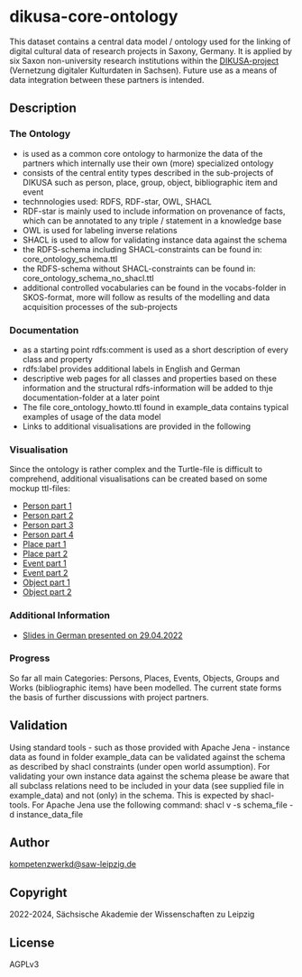 # dikusa-core-ontology

This dataset contains a central data model / ontology used for the linking of digital cultural data of research projects in Saxony, Germany. It is applied by six Saxon non-university research institutions within the [DIKUSA-project](https://www.saw-leipzig.de/de/projekte/dikusa) (Vernetzung digitaler Kulturdaten in Sachsen). Future use as a means of data integration between these partners is intended.

## Description

### The Ontology
* is used as a common core ontology to harmonize the data of the partners which internally use their own (more) specialized ontology 
* consists of the central entity types described in the sub-projects of DIKUSA such as person, place, group, object, bibliographic item and event
* technnologies used: RDFS, RDF-star, OWL, SHACL
* RDF-star is mainly used to include information on provenance of facts, which can be annotated to any triple / statement in a knowledge base
* OWL is used for labeling inverse relations
* SHACL is used to allow for validating instance data against the schema
* the RDFS-schema including SHACL-constraints can be found in: core_ontology_schema.ttl
* the RDFS-schema without SHACL-constraints can be found in: core_ontology_schema_no_shacl.ttl
* additional controlled vocabularies can be found in the vocabs-folder in SKOS-format, more will follow as results of the modelling and data acquisition processes of the sub-projects

### Documentation

* as a starting point rdfs:comment is used as a short description of every class and property
* rdfs:label provides additional labels in English and German
* descriptive web pages for all classes and properties based on these information and the structural rdfs-information will be added to thje documentation-folder at a later point
* The file core_ontology_howto.ttl found in example_data contains typical examples of usage of the data model
* Links to additional visualisations are provided in the following

### Visualisation
Since the ontology is rather complex and the Turtle-file is difficult to comprehend, additional visualisations can be created based on some mockup ttl-files:
* [Person part 1](https://www.ldf.fi/service/rdf-grapher?rdf=https://raw.githubusercontent.com/KompetenzwerkD/dikusa-core-ontology/main/documentation/visualisation/person_test_1.ttl&from=ttl&to=png)
* [Person part 2](https://www.ldf.fi/service/rdf-grapher?rdf=https://raw.githubusercontent.com/KompetenzwerkD/dikusa-core-ontology/main/documentation/visualisation/person_test_2.ttl&from=ttl&to=png)
* [Person part 3](https://www.ldf.fi/service/rdf-grapher?rdf=https://raw.githubusercontent.com/KompetenzwerkD/dikusa-core-ontology/main/documentation/visualisation/person_test_3.ttl&from=ttl&to=png)
* [Person part 4](https://www.ldf.fi/service/rdf-grapher?rdf=https://raw.githubusercontent.com/KompetenzwerkD/dikusa-core-ontology/main/documentation/visualisation/person_test_4.ttl&from=ttl&to=png)
* [Place part 1](https://www.ldf.fi/service/rdf-grapher?rdf=https://raw.githubusercontent.com/KompetenzwerkD/dikusa-core-ontology/main/documentation/visualisation/place_test_1.ttl&from=ttl&to=png)
* [Place part 2](https://www.ldf.fi/service/rdf-grapher?rdf=https://raw.githubusercontent.com/KompetenzwerkD/dikusa-core-ontology/main/documentation/visualisation/place_test_2.ttl&from=ttl&to=png)
* [Event part 1](https://www.ldf.fi/service/rdf-grapher?rdf=https://raw.githubusercontent.com/KompetenzwerkD/dikusa-core-ontology/main/documentation/visualisation/event_test_1.ttl&from=ttl&to=png)
* [Event part 2](https://www.ldf.fi/service/rdf-grapher?rdf=https://raw.githubusercontent.com/KompetenzwerkD/dikusa-core-ontology/main/documentation/visualisation/event_test_2.ttl&from=ttl&to=png)
* [Object part 1](https://www.ldf.fi/service/rdf-grapher?rdf=https://raw.githubusercontent.com/KompetenzwerkD/dikusa-core-ontology/main/documentation/visualisation/object_test_1.ttl&from=ttl&to=png)
* [Object part 2](https://www.ldf.fi/service/rdf-grapher?rdf=https://raw.githubusercontent.com/KompetenzwerkD/dikusa-core-ontology/main/documentation/visualisation/object_test_2.ttl&from=ttl&to=png)

### Additional Information
* [Slides in German presented on 29.04.2022](https://github.com/KompetenzwerkD/dikusa-core-ontology/blob/main/documentation/Dikusa%20Datenmodell%20Folien%2029.04.2022.pdf)

### Progress
So far all main Categories: Persons, Places, Events, Objects, Groups and Works (bibliographic items) have been modelled. The current state forms the basis of further discussions with project partners.

## Validation

Using standard tools - such as those provided with Apache Jena - instance data as found in folder example_data can be validated against the schema as described by shacl constraints (under open world assumption). For validating your own instance data against the schema please be aware that all subclass relations need to be included in your data (see supplied file in example_data) and not (only) in the schema. This is expected by shacl-tools.
For Apache Jena use the following command: shacl v -s schema_file -d instance_data_file 

## Author

kompetenzwerkd@saw-leipzig.de

## Copyright

2022-2024, Sächsische Akademie der Wissenschaften zu Leipzig

## License

AGPLv3
